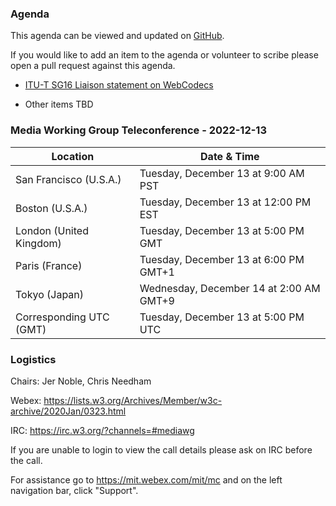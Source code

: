 ### Agenda

This agenda can be viewed and updated on [GitHub](https://github.com/w3c/media-wg/blob/main/meetings/2022-12-13-Media_Working_Group_Teleconference-agenda.md).

If you would like to add an item to the agenda or volunteer to scribe please open a pull request against this agenda.

* [ITU-T SG16 Liaison statement on WebCodecs](https://github.com/w3c/media-wg/blob/main/liaisons/2022-10-28-itu-t-sg16.md)

* Other items TBD


### Media Working Group Teleconference - 2022-12-13

| Location | Date & Time |
| -------- | ----------- |
| San Francisco (U.S.A.) | Tuesday, December 13 at 9:00 AM PST |
| Boston (U.S.A.) | Tuesday, December 13 at 12:00 PM EST |
| London (United Kingdom) | Tuesday, December 13 at 5:00 PM GMT |
| Paris (France) | Tuesday, December 13 at 6:00 PM GMT+1 |
| Tokyo (Japan) | Wednesday, December 14 at 2:00 AM GMT+9 |
| Corresponding UTC (GMT) | Tuesday, December 13 at 5:00 PM UTC |

### Logistics

Chairs: Jer Noble, Chris Needham

Webex: https://lists.w3.org/Archives/Member/w3c-archive/2020Jan/0323.html

IRC: https://irc.w3.org/?channels=#mediawg

If you are unable to login to view the call details please ask on IRC before the call.

For assistance go to https://mit.webex.com/mit/mc  and on the left navigation bar, click "Support".
